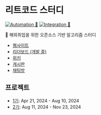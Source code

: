 # 리트코드 스터디

[![Automation 🤖](https://github.com/DaleStudy/leetcode-study/actions/workflows/automation.yaml/badge.svg)](https://github.com/DaleStudy/leetcode-study/actions/workflows/automation.yaml)
[![Integration 🔄](https://github.com/DaleStudy/leetcode-study/actions/workflows/integration.yaml/badge.svg)](https://github.com/DaleStudy/leetcode-study/actions/workflows/integration.yaml)



🛫 해외취업을 위한 오픈소스 기반 알고리즘 스터디

- [웹사이트](https://www.dalestudy.com/)
- [리더보드 (개발 중)](https://leaderboard.dalestudy.com/)
- [위키](https://github.com/DaleStudy/leetcode-study/wiki)
- [게시판](https://github.com/DaleStudy/leetcode-study/discussions)
- [채팅방](https://discord.com/channels/775115965964222492/1229860988170403901)

## 프로젝트
- [1기](https://github.com/orgs/DaleStudy/projects/1/views/1): Apr 21, 2024 - Aug 10, 2024
- [2기](https://github.com/orgs/DaleStudy/projects/3/views/3): Aug 11, 2024 - Nov 23, 2024
